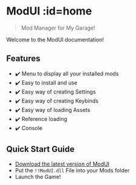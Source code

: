 # ModUI :id=home

> Mod Manager for My Garage!

Welcome to the ModUI documentation!

## Features

- :heavy_check_mark: Menu to display all your installed mods
- :heavy_check_mark: Easy to install and use
- :heavy_check_mark: Easy way of creating Settings
- :heavy_check_mark: Easy way of creating Keybinds
- :heavy_check_mark: Easy way of loading Assets
- :heavy_check_mark: Reference loading
- :heavy_check_mark: Console

## Quick Start Guide

- [Download the latest version of ModUI](https://github.com/BrennFuchS/ModUI/releases)
- Put the `!!ModUI.dll` File into your Mods folder
- Launch the Game!